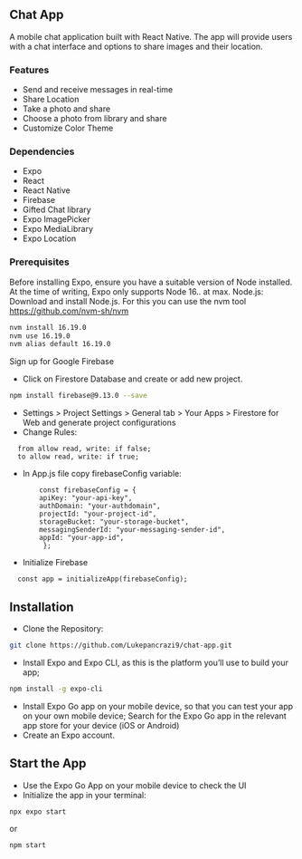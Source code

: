 ## Chat App

A mobile chat application built with React Native. The app will provide users with a chat interface and options to share images and their location.

### Features

- Send and receive messages in real-time
- Share Location
- Take a photo and share
- Choose a photo from library and share
- Customize Color Theme

### Dependencies

- Expo
- React
- React Native
- Firebase
- Gifted Chat library
- Expo ImagePicker
- Expo MediaLibrary
- Expo Location

### Prerequisites
Before installing Expo, ensure you have a suitable version of Node installed. At the time of writing, Expo only supports Node 16.. at max.
Node.js: Download and install Node.js. For this you can use the nvm tool https://github.com/nvm-sh/nvm
```bash
nvm install 16.19.0
nvm use 16.19.0
nvm alias default 16.19.0
```
Sign up for Google Firebase
- Click on Firestore Database and create or add new project.
```bash
npm install firebase@9.13.0 --save
```
- Settings > Project Settings > General tab > Your Apps > Firestore for Web and generate project configurations
- Change Rules:
```
  from allow read, write: if false;
  to allow read, write: if true;
```
- In App.js file copy firebaseConfig variable:
  ```
      const firebaseConfig = {
      apiKey: "your-api-key",
      authDomain: "your-authdomain",
      projectId: "your-project-id",
      storageBucket: "your-storage-bucket",
      messagingSenderId: "your-messaging-sender-id",
      appId: "your-app-id",
       };
  ```
- Initialize Firebase
```
  const app = initializeApp(firebaseConfig);
```
## Installation 

- Clone the Repository:
```bash
git clone https://github.com/Lukepancrazi9/chat-app.git
```
- Install Expo and Expo CLI, as this is the platform you’ll use to build your app;
```bash
npm install -g expo-cli
```
- Install Expo Go app on your mobile device, so that you can test your app on your own mobile device;
      Search for the Expo Go app in the relevant app store for your device (iOS or Android)
- Create an Expo account.


## Start the App
- Use the Expo Go App on your mobile device to check the UI
- Initialize the app in your terminal:
```bash
npx expo start
```
or 
```bash
npm start
```
